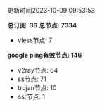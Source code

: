 更新时间2023-10-09 09:53:53

**总订阅: 36**
**总节点: 7334**
- vless节点: 7

**google ping有效节点: 146**
- v2ray节点: 64
- ss节点: 71
- trojan节点: 10
- ssr节点: 1
